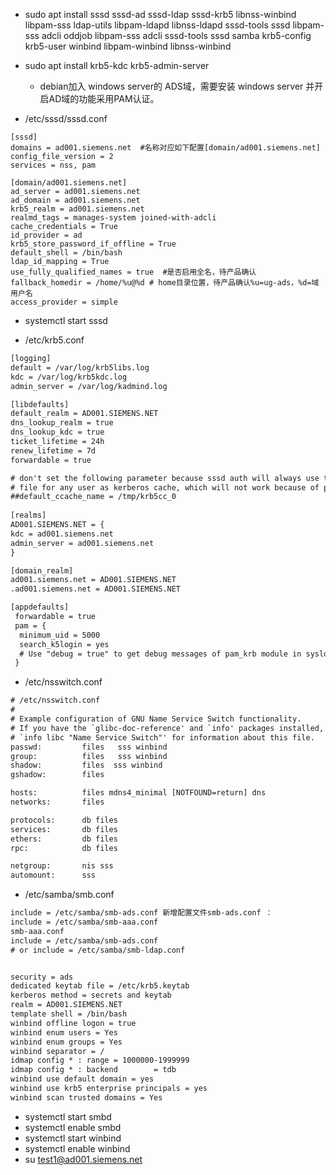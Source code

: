 - sudo apt install sssd sssd-ad sssd-ldap sssd-krb5 libnss-winbind  libpam-sss ldap-utils libpam-ldapd libnss-ldapd sssd-tools sssd libpam-sss adcli oddjob libpam-sss adcli sssd-tools sssd samba krb5-config krb5-user winbind libpam-winbind libnss-winbind

- sudo apt install krb5-kdc krb5-admin-server
    - debian加入 windows server的 ADS域，需要安装 windows server 并开启AD域的功能采用PAM认证。

- /etc/sssd/sssd.conf
```test
[sssd]
domains = ad001.siemens.net  #名称对应如下配置[domain/ad001.siemens.net] 
config_file_version = 2
services = nss, pam

[domain/ad001.siemens.net] 
ad_server = ad001.siemens.net
ad_domain = ad001.siemens.net
krb5_realm = ad001.siemens.net
realmd_tags = manages-system joined-with-adcli  
cache_credentials = True
id_provider = ad
krb5_store_password_if_offline = True
default_shell = /bin/bash
ldap_id_mapping = True
use_fully_qualified_names = true  #是否启用全名，待产品确认
fallback_homedir = /home/%u@%d # home目录位置，待产品确认%u=ug-ads，%d=域用户名
access_provider = simple
```
- systemctl start sssd


- /etc/krb5.conf
```txt
[logging]        
default = /var/log/krb5libs.log        
kdc = /var/log/krb5kdc.log        
admin_server = /var/log/kadmind.log

[libdefaults]        
default_realm = AD001.SIEMENS.NET        
dns_lookup_realm = true        
dns_lookup_kdc = true        
ticket_lifetime = 24h        
renew_lifetime = 7d        
forwardable = true

# don't set the following parameter because sssd auth will always use the same    
# file for any user as kerberos cache, which will not work because of permissions    
##default_ccache_name = /tmp/krb5cc_0
 
[realms]        
AD001.SIEMENS.NET = {                
kdc = ad001.siemens.net                
admin_server = ad001.siemens.net                     
}

[domain_realm]        
ad001.siemens.net = AD001.SIEMENS.NET        
.ad001.siemens.net = AD001.SIEMENS.NET

[appdefaults]
 forwardable = true
 pam = {
  minimum_uid = 5000
  search_k5login = yes
  # Use "debug = true" to get debug messages of pam_krb module in syslog
 }
```

- /etc/nsswitch.conf
```txt
# /etc/nsswitch.conf
#
# Example configuration of GNU Name Service Switch functionality.
# If you have the `glibc-doc-reference' and `info' packages installed, try:
# `info libc "Name Service Switch"' for information about this file.
passwd:         files   sss winbind
group:          files   sss winbind
shadow:         files  sss winbind
gshadow:        files

hosts:          files mdns4_minimal [NOTFOUND=return] dns
networks:       files

protocols:      db files
services:       db files 
ethers:         db files
rpc:            db files

netgroup:       nis sss
automount:      sss
```

- /etc/samba/smb.conf
```txt
include = /etc/samba/smb-ads.conf 新增配置文件smb-ads.conf ：
include = /etc/samba/smb-aaa.conf
smb-aaa.conf
include = /etc/samba/smb-ads.conf
# or include = /etc/samba/smb-ldap.conf


security = ads
dedicated keytab file = /etc/krb5.keytab
kerberos method = secrets and keytab
realm = AD001.SIEMENS.NET 
template shell = /bin/bash
winbind offline logon = true
winbind enum users = Yes
winbind enum groups = Yes
winbind separator = /
idmap config * : range = 1000000-1999999
idmap config * : backend        = tdb
winbind use default domain = yes
winbind use krb5 enterprise principals = yes
winbind scan trusted domains = Yes
```

- systemctl start smbd
- systemctl enable smbd
- systemctl start winbind
- systemctl enable winbind
- su test1@ad001.siemens.net